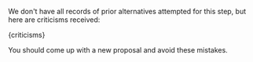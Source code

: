 We don't have all records of prior alternatives attempted for this step, but here are criticisms received:

{criticisms}

You should come up with a new proposal and avoid these mistakes.
